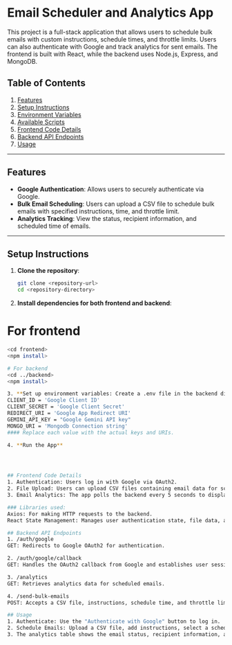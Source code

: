 # Email Scheduler and Analytics App

This project is a full-stack application that allows users to schedule bulk emails with custom instructions, schedule times, and throttle limits. Users can also authenticate with Google and track analytics for sent emails. The frontend is built with React, while the backend uses Node.js, Express, and MongoDB.

## Table of Contents

1. [Features](#features)
2. [Setup Instructions](#setup-instructions)
3. [Environment Variables](#environment-variables)
4. [Available Scripts](#available-scripts)
5. [Frontend Code Details](#frontend-code-details)
6. [Backend API Endpoints](#backend-api-endpoints)
7. [Usage](#usage)

---

## Features

- **Google Authentication**: Allows users to securely authenticate via Google.
- **Bulk Email Scheduling**: Users can upload a CSV file to schedule bulk emails with specified instructions, time, and throttle limit.
- **Analytics Tracking**: View the status, recipient information, and scheduled time of emails.

---

## Setup Instructions

1. **Clone the repository**:
   ```bash
   git clone <repository-url>
   cd <repository-directory>

2. **Install dependencies for both frontend and backend**:
# For frontend
```bash
<cd frontend>
<npm install>

# For backend
<cd ../backend>
<npm install>

3. **Set up environment variables: Create a .env file in the backend directory and include these**:
CLIENT_ID = 'Google Client ID'
CLIENT_SECRET = 'Google Client Secret'
REDIRECT_URI = 'Google App Redirect URI'
GEMINI_API_KEY = "Google Gemini API key"
MONGO_URI = 'Mongodb Connection string'
#### Replace each value with the actual keys and URIs.

4. **Run the App**




## Frontend Code Details
1. Authentication: Users log in with Google via OAuth2.
2. File Upload: Users can upload CSV files containing email data for scheduling.
3. Email Analytics: The app polls the backend every 5 seconds to display analytics data, including email status and scheduling information.

### Libraries used:
Axios: For making HTTP requests to the backend.
React State Management: Manages user authentication state, file data, and email scheduling information.

## Backend API Endpoints
1. /auth/google
GET: Redirects to Google OAuth2 for authentication.

2. /auth/google/callback
GET: Handles the OAuth2 callback from Google and establishes user sessions.

3. /analytics
GET: Retrieves analytics data for scheduled emails.

4. /send-bulk-emails
POST: Accepts a CSV file, instructions, schedule time, and throttle limit to schedule bulk emails.

## Usage
1. Authenticate: Use the "Authenticate with Google" button to log in.
2. Schedule Emails: Upload a CSV file, add instructions, select a schedule time, and set a throttle limit. Submit to schedule emails.
3. The analytics table shows the email status, recipient information, and scheduled times.
